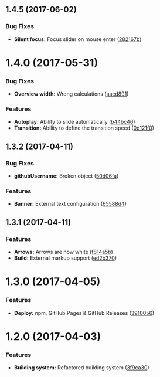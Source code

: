 <a name="1.4.5"></a>
## 1.4.5 (2017-06-02)


### Bug Fixes

* **Silent focus:** Focus slider on mouse enter ([282167b](https://github.com/martinmethod/jumboslider/commit/282167b))



<a name="1.4.0"></a>
# 1.4.0 (2017-05-31)


### Bug Fixes

* **Overview width:** Wrong calculations ([aacd891](https://github.com/martinmethod/jumboslider/commit/aacd891))


### Features

* **Autoplay:** Ability to slide automatically ([b44bc46](https://github.com/martinmethod/jumboslider/commit/b44bc46))
* **Transition:** Ability to define the transition speed ([0d121f0](https://github.com/martinmethod/jumboslider/commit/0d121f0))



<a name="1.3.2"></a>
## 1.3.2 (2017-04-11)


### Bug Fixes

* **githubUsername:** Broken object ([50d06fa](https://github.com/martinmethod/jumboslider/commit/50d06fa))


### Features

* **Banner:** External text configuration ([65588d4](https://github.com/martinmethod/jumboslider/commit/65588d4))



<a name="1.3.1"></a>
## 1.3.1 (2017-04-11)


### Features

* **Arrows:** Arrows are now white ([f814a5b](https://github.com/martinmethod/jumboslider/commit/f814a5b))
* **Build:** External markup support ([ed2b370](https://github.com/martinmethod/jumboslider/commit/ed2b370))



<a name="1.3.0"></a>
# 1.3.0 (2017-04-05)


### Features

* **Deploy:** npm, GitHub Pages & GitHub Releases ([3910056](https://github.com/martinmethod/jumboslider/commit/3910056))



<a name="1.2.0"></a>
# 1.2.0 (2017-04-03)


### Features

* **Building system:** Refactored building system ([3f9ca30](https://github.com/martinmethod/jumboslider/commit/3f9ca30))



